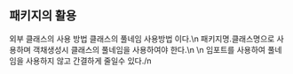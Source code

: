 ## 패키지의 활용

외부 클래스의 사용 방법 클래스의 풀네임 사용방법 이다.\n
패키지명.클래스명으로 사용하며 객채생성시 클래스의 풀네임을 사용하여야 한다.\n
\n
임포트를 사용하여 풀네임을 사용하지 않고 간결하게 줄일수 있다./n


